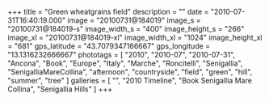 +++
title = "Green wheatgrains field"
description = ""
date = "2010-07-31T16:40:19.000"
image = "20100731@184019"
image_s = "20100731@184019-s"
image_width_s = "400"
image_height_s = "266"
image_xl = "20100731@184019-xl"
image_width_xl = "1024"
image_height_xl = "681"
gps_latitude = "43.7079347166667"
gps_longitude = "13.1316232666667"
phototags = [ "2010", "2010-07", "2010-07-31", "Ancona", "Book", "Europe", "Italy", "Marche", "Roncitelli", "Senigallia", "SenigalliaMareCollina", "afternoon", "countryside", "field", "green", "hill", "summer", "tree" ]
galleries = [ "", "2010 Timeline", "Book Senigallia Mare Collina", "Senigallia Hills" ]
+++
